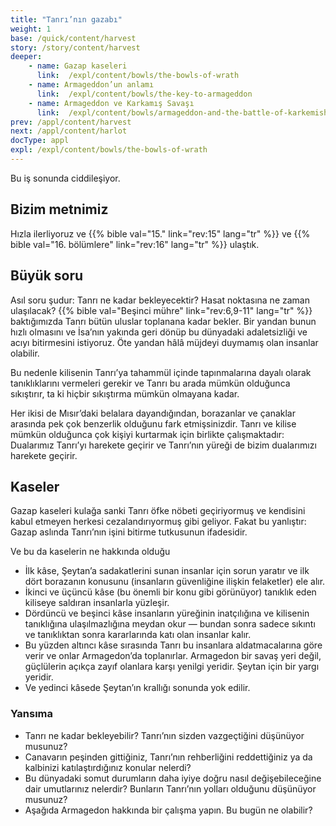 ```yaml
---
title: "Tanrı’nın gazabı"
weight: 1
base: /quick/content/harvest
story: /story/content/harvest
deeper:
    - name: Gazap kaseleri
      link:  /expl/content/bowls/the-bowls-of-wrath
    - name: Armageddon’un anlamı
      link:  /expl/content/bowls/the-key-to-armageddon
    - name: Armageddon ve Karkamış Savaşı
      link:  /expl/content/bowls/armageddon-and-the-battle-of-karkemish
prev: /appl/content/harvest
next: /appl/content/harlot
docType: appl
expl: /expl/content/bowls/the-bowls-of-wrath
---
```


Bu iş sonunda ciddileşiyor.

## Bizim metnimiz

<a name="8d4c"></a>
Hızla ilerliyoruz ve {{% bible val="15." link="rev:15" lang="tr" %}} ve {{% bible val="16. bölümlere" link="rev:16" lang="tr" %}} ulaştık.

## Büyük soru

<a name="5a01"></a>
Asıl soru şudur: Tanrı ne kadar bekleyecektir? Hasat noktasına ne zaman ulaşılacak? {{% bible val="Beşinci mühre" link="rev:6,9-11" lang="tr" %}} baktığımızda Tanrı bütün uluslar toplanana kadar bekler. Bir yandan bunun hızlı olmasını ve İsa’nın yakında geri dönüp bu dünyadaki adaletsizliği ve acıyı bitirmesini istiyoruz. Öte yandan hâlâ müjdeyi duymamış olan insanlar olabilir.

Bu nedenle kilisenin Tanrı’ya tahammül içinde tapınmalarına dayalı olarak tanıklıklarını vermeleri gerekir ve Tanrı bu arada mümkün olduğunca sıkıştırır, ta ki hiçbir sıkıştırma mümkün olmayana kadar.

Her ikisi de Mısır’daki belalara dayandığından, borazanlar ve çanaklar arasında pek çok benzerlik olduğunu fark etmişsinizdir. Tanrı ve kilise mümkün olduğunca çok kişiyi kurtarmak için birlikte çalışmaktadır: Dualarımız Tanrı’yı harekete geçirir ve Tanrı’nın yüreği de bizim dualarımızı harekete geçirir.

## Kaseler

<a name="f16f"></a>
Gazap kaseleri kulağa sanki Tanrı öfke nöbeti geçiriyormuş ve kendisini kabul etmeyen herkesi cezalandırıyormuş gibi geliyor. Fakat bu yanlıştır: Gazap aslında Tanrı’nın işini bitirme tutkusunun ifadesidir.

Ve bu da kaselerin ne hakkında olduğu

- İlk kâse, Şeytan’a sadakatlerini sunan insanlar için sorun yaratır ve ilk dört borazanın konusunu (insanların güvenliğine ilişkin felaketler) ele alır.
- İkinci ve üçüncü kâse (bu önemli bir konu gibi görünüyor) tanıklık eden kiliseye saldıran insanlarla yüzleşir.
- Dördüncü ve beşinci kâse insanların yüreğinin inatçılığına ve kilisenin tanıklığına ulaşılmazlığına meydan okur — bundan sonra sadece sıkıntı ve tanıklıktan sonra kararlarında katı olan insanlar kalır.
- Bu yüzden altıncı kâse sırasında Tanrı bu insanlara aldatmacalarına göre verir ve onlar Armagedon’da toplanırlar. Armagedon bir savaş yeri değil, güçlülerin açıkça zayıf olanlara karşı yenilgi yeridir. Şeytan için bir yargı yeridir.
- Ve yedinci kâsede Şeytan’ın krallığı sonunda yok edilir.

### Yansıma

<a name="3fce"></a>
- Tanrı ne kadar bekleyebilir? Tanrı’nın sizden vazgeçtiğini düşünüyor musunuz?
- Canavarın peşinden gittiğiniz, Tanrı’nın rehberliğini reddettiğiniz ya da kalbinizi katılaştırdığınız konular nelerdi?
- Bu dünyadaki somut durumların daha iyiye doğru nasıl değişebileceğine dair umutlarınız nelerdir? Bunların Tanrı’nın yolları olduğunu düşünüyor musunuz?
- Aşağıda Armagedon hakkında bir çalışma yapın. Bu bugün ne olabilir?
